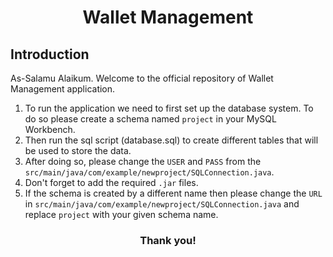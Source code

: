 <h1 align="center">Wallet Management</h1>
<h2> Introduction</h2>
As-Salamu Alaikum. Welcome to the official repository of Wallet Management application.</br>

1. To run the application we need to first set up the database system. To do so please create a schema named `project` in your MySQL Workbench.</br>
2. Then run the sql script (database.sql) to create different tables that will be used to store the data.</br>
3. After doing so, please change the `USER` and `PASS` from the `src/main/java/com/example/newproject/SQLConnection.java`.
4. Don't forget to add the required `.jar` files.
5. If the schema is created by a different name then please change the `URL` in `src/main/java/com/example/newproject/SQLConnection.java` and replace `project` with your given schema name.  

<h3 align="center">Thank you!</h3>

